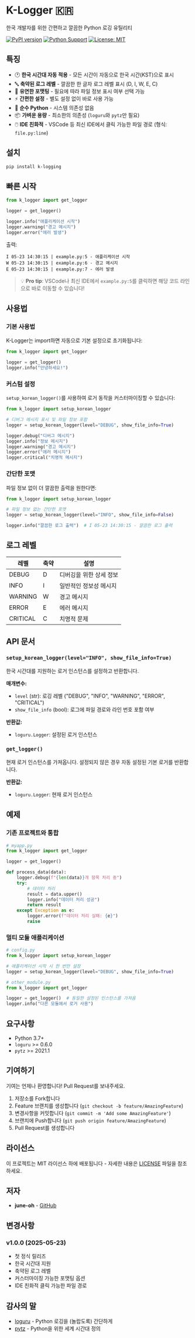 # K-Logger 🇰🇷

한국 개발자를 위한 간편하고 깔끔한 Python 로깅 유틸리티

[![PyPI version](https://badge.fury.io/py/k-logger.svg)](https://badge.fury.io/py/k-logger)
[![Python Support](https://img.shields.io/pypi/pyversions/k-logger.svg)](https://pypi.org/project/k-logger/)
[![License: MIT](https://img.shields.io/badge/License-MIT-yellow.svg)](https://opensource.org/licenses/MIT)

## 특징

- 🕐 **한국 시간대 자동 적용** - 모든 시간이 자동으로 한국 시간(KST)으로 표시
- 🔤 **축약된 로그 레벨** - 깔끔한 한 글자 로그 레벨 표시 (D, I, W, E, C)
- 🎨 **유연한 포맷팅** - 필요에 따라 파일 정보 표시 여부 선택 가능
- ⚡ **간편한 설정** - 별도 설정 없이 바로 사용 가능
- 🐍 **순수 Python** - 시스템 의존성 없음
- 📦 **가벼운 용량** - 최소한의 의존성 (`loguru`와 `pytz`만 필요)
- 🖱️ **IDE 친화적** - VSCode 등 최신 IDE에서 클릭 가능한 파일 경로 (형식: `file.py:line`)

## 설치

```bash
pip install k-logging
```

## 빠른 시작

```python
from k_logger import get_logger

logger = get_logger()

logger.info("애플리케이션 시작")
logger.warning("경고 메시지")
logger.error("에러 발생")
```

출력:
```
I 05-23 14:30:15 | example.py:5 - 애플리케이션 시작
W 05-23 14:30:15 | example.py:6 - 경고 메시지
E 05-23 14:30:15 | example.py:7 - 에러 발생
```

> 💡 **Pro tip**: VSCode나 최신 IDE에서 `example.py:5`를 클릭하면 해당 코드 라인으로 바로 이동할 수 있습니다!

## 사용법

### 기본 사용법

K-Logger는 import하면 자동으로 기본 설정으로 초기화됩니다:

```python
from k_logger import get_logger

logger = get_logger()
logger.info("안녕하세요!")
```

### 커스텀 설정

`setup_korean_logger()`를 사용하여 로거 동작을 커스터마이징할 수 있습니다:

```python
from k_logger import setup_korean_logger

# 디버그 메시지 표시 및 파일 정보 포함
logger = setup_korean_logger(level="DEBUG", show_file_info=True)

logger.debug("디버그 메시지")
logger.info("정보 메시지")
logger.warning("경고 메시지")
logger.error("에러 메시지")
logger.critical("치명적 메시지")
```

### 간단한 포맷

파일 정보 없이 더 깔끔한 출력을 원한다면:

```python
from k_logger import setup_korean_logger

# 파일 정보 없는 간단한 포맷
logger = setup_korean_logger(level="INFO", show_file_info=False)

logger.info("깔끔한 로그 출력")  # I 05-23 14:30:15 - 깔끔한 로그 출력
```

## 로그 레벨

| 레벨     | 축약 | 설명 |
|----------|------|------|
| DEBUG    | D    | 디버깅을 위한 상세 정보 |
| INFO     | I    | 일반적인 정보성 메시지 |
| WARNING  | W    | 경고 메시지 |
| ERROR    | E    | 에러 메시지 |
| CRITICAL | C    | 치명적 문제 |

## API 문서

### `setup_korean_logger(level="INFO", show_file_info=True)`

한국 시간대를 지원하는 로거 인스턴스를 설정하고 반환합니다.

**매개변수:**
- `level` (str): 로깅 레벨 ("DEBUG", "INFO", "WARNING", "ERROR", "CRITICAL")
- `show_file_info` (bool): 로그에 파일 경로와 라인 번호 포함 여부

**반환값:**
- `loguru.Logger`: 설정된 로거 인스턴스

### `get_logger()`

현재 로거 인스턴스를 가져옵니다. 설정되지 않은 경우 자동 설정된 기본 로거를 반환합니다.

**반환값:**
- `loguru.Logger`: 현재 로거 인스턴스

## 예제

### 기존 프로젝트와 통합

```python
# myapp.py
from k_logger import get_logger

logger = get_logger()

def process_data(data):
    logger.debug(f"{len(data)}개 항목 처리 중")
    try:
        # 데이터 처리
        result = data.upper()
        logger.info("데이터 처리 성공")
        return result
    except Exception as e:
        logger.error(f"데이터 처리 실패: {e}")
        raise
```

### 멀티 모듈 애플리케이션

```python
# config.py
from k_logger import setup_korean_logger

# 애플리케이션 시작 시 한 번만 설정
logger = setup_korean_logger(level="DEBUG", show_file_info=True)

# other_module.py
from k_logger import get_logger

logger = get_logger()  # 동일한 설정된 인스턴스를 가져옴
logger.info("다른 모듈에서 로거 사용")
```

## 요구사항

- Python 3.7+
- `loguru` >= 0.6.0
- `pytz` >= 2021.1

## 기여하기

기여는 언제나 환영합니다! Pull Request를 보내주세요.

1. 저장소를 Fork합니다
2. Feature 브랜치를 생성합니다 (`git checkout -b feature/AmazingFeature`)
3. 변경사항을 커밋합니다 (`git commit -m 'Add some AmazingFeature'`)
4. 브랜치에 Push합니다 (`git push origin feature/AmazingFeature`)
5. Pull Request를 생성합니다

## 라이선스

이 프로젝트는 MIT 라이선스 하에 배포됩니다 - 자세한 내용은 [LICENSE](LICENSE) 파일을 참조하세요.

## 저자

- **june-oh** - [GitHub](https://github.com/june-oh)

## 변경사항

### v1.0.0 (2025-05-23)
- 첫 정식 릴리즈
- 한국 시간대 지원
- 축약된 로그 레벨
- 커스터마이징 가능한 포맷팅 옵션
- IDE 친화적 클릭 가능한 파일 경로

## 감사의 말

- [loguru](https://github.com/Delgan/loguru) - Python 로깅을 (놀랍도록) 간단하게
- [pytz](https://github.com/stub42/pytz) - Python을 위한 세계 시간대 정의 